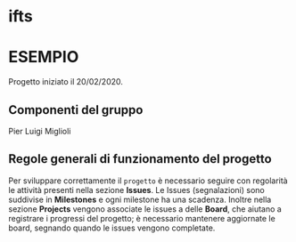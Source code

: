 # ifts
# ESEMPIO 



Progetto iniziato il 20/02/2020.

## Componenti del gruppo

Pier Luigi Miglioli

## Regole generali di funzionamento del progetto

Per sviluppare correttamente il ```progetto``` è necessario seguire con regolarità le attività presenti nella sezione **Issues**.
Le Issues (segnalazioni) sono suddivise in **Milestones** e ogni milestone ha una scadenza.
Inoltre nella sezione **Projects** vengono associate le issues a delle **Board**, che aiutano a registrare i progressi del progetto; è necessario mantenere aggiornate le board, segnando quando le issues vengono completate.


